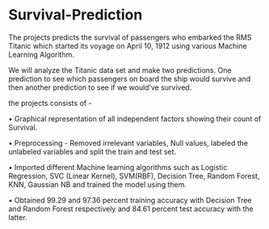 # Survival-Prediction
The projects predicts the survival of passengers who embarked the RMS Titanic which started its voyage on April 10, 1912 using various Machine Learning Algorithm.

We will analyze the Titanic data set and make two predictions. One prediction to see which passengers on board the ship would survive and then another prediction to see if we would’ve survived.

the projects consists of -

• Graphical representation of all independent factors showing their count of
  Survival.
  
• Preprocessing - Removed irrelevant variables, Null values, labeled the
  unlabeled variables and split the train and test set.
  
• Imported different Machine learning algorithms such as Logistic Regression,
  SVC (Linear Kernel), SVM(RBF), Decision Tree, Random Forest, KNN,
  Gaussian NB and trained the model using them.
  
• Obtained 99.29 and 97.36 percent training accuracy with Decision Tree and
  Random Forest respectively and 84.61 percent test accuracy with the latter.


